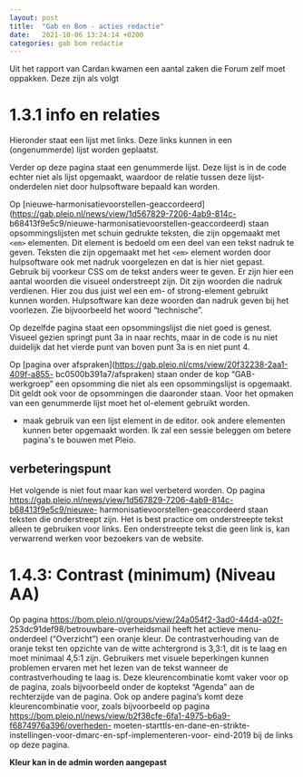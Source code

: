 ```yaml
---
layout: post
title:  "Gab en Bom - acties redactie"
date:   2021-10-06 13:24:14 +0200
categories: gab bom redactie
---
```

Uit het rapport van Cardan kwamen een aantal zaken die Forum zelf moet oppakken. Deze zijn als volgt


# 1.3.1 info en relaties

Hieronder staat een lijst met links. Deze links kunnen in een (ongenummerde) lijst worden geplaatst.

Verder op deze pagina staat een genummerde lijst. Deze lijst is in de code echter niet als lijst opgemaakt, waardoor de relatie tussen deze lijst-onderdelen niet door hulpsoftware bepaald kan worden.



Op [nieuwe-harmonisatievoorstellen-geaccordeerd](https://gab.pleio.nl/news/view/1d567829-7206-4ab9-814c- b68413f9e5c9/nieuwe-harmonisatievoorstellen-geaccordeerd)  staan opsommingslijsten met schuin gedrukte teksten, die zijn opgemaakt met `<em>` elementen. Dit element is bedoeld om een deel van een tekst nadruk te geven. Teksten die zijn opgemaakt met het `<em>` element worden door hulpsoftware ook met nadruk voorgelezen en dat is hier niet gepast. Gebruik bij voorkeur CSS om de tekst anders weer te geven. Er zijn hier een aantal woorden die visueel onderstreept zijn. Dit zijn woorden die nadruk verdienen. Hier zou dus juist wel een em- of strong-element gebruikt kunnen worden. Hulpsoftware kan deze woorden dan nadruk geven bij het voorlezen. Zie bijvoorbeeld het woord “technische”.

Op dezelfde pagina staat een opsommingslijst die niet goed is genest. Visueel gezien springt punt 3a in naar rechts, maar in de code is nu niet duidelijk dat het vierde punt van boven punt 3a is en niet punt 4.

Op [pagina over afspraken](https://gab.pleio.nl/cms/view/20f32238-2aa1-409f-a855- bc0500b391a7/afspraken) staan onder de kop “GAB-werkgroep” een opsomming die niet als een opsommingslijst is opgemaakt. Dit geldt ook voor de opsommingen die daaronder staan. Voor het opmaken van een genummerde lijst moet het ol-element gebruikt worden.

- maak gebruik van een lijst element in de editor. ook andere elementen kunnen beter opgemaakt worden. Ik zal een sessie beleggen om betere pagina's te bouwen met Pleio.

## verbeteringspunt

Het volgende is niet fout maar kan wel verbeterd worden. Op pagina
https://gab.pleio.nl/news/view/1d567829-7206-4ab9-814c-b68413f9e5c9/nieuwe- harmonisatievoorstellen-geaccordeerd staan teksten die onderstreept zijn. Het is best practice om onderstreepte tekst alleen te gebruiken voor links. Een onderstreepte tekst die geen link is, kan verwarrend werken voor bezoekers van de website.

# 1.4.3: Contrast (minimum) (Niveau AA)

Op pagina https://bom.pleio.nl/groups/view/24a054f2-3ad0-44d4-a02f- 253dc91def98/betrouwbare-overheidsmail heeft het actieve menu-onderdeel (“Overzicht”) een oranje kleur. De contrastverhouding van de oranje tekst ten opzichte van de witte achtergrond is 3,3:1, dit is te laag en moet minimaal 4,5:1 zijn. Gebruikers met visuele beperkingen kunnen problemen ervaren met het lezen van de tekst wanneer de contrastverhouding te laag is. Deze kleurencombinatie komt vaker voor op de pagina, zoals bijvoorbeeld onder de koptekst “Agenda” aan de rechterzijde van de pagina. Ook op andere pagina’s komt deze kleurencombinatie voor, zoals bijvoorbeeld op pagina https://bom.pleio.nl/news/view/b2f38cfe-6fa1-4975-b6a9-f6874976a396/overheden- moeten-starttls-en-dane-en-strikte-instellingen-voor-dmarc-en-spf-implementeren-voor- eind-2019 bij de links op deze pagina.

**Kleur kan in de admin worden aangepast**